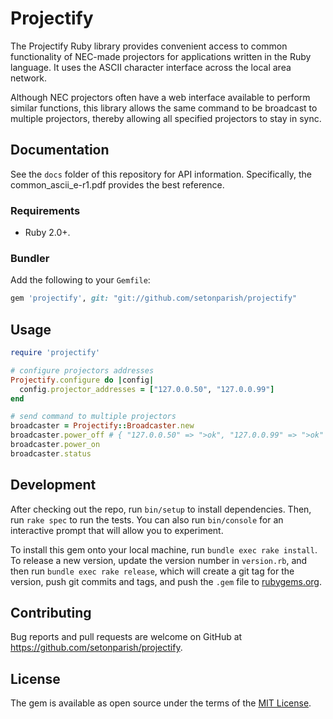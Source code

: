 # Projectify

The Projectify Ruby library provides convenient access to common functionality of NEC-made projectors for applications written in the Ruby language. It uses the ASCII character interface across the local area network.

Although NEC projectors often have a web interface available to perform similar functions, this library allows the same command to be broadcast to multiple projectors, thereby allowing all specified projectors to stay in sync.

## Documentation

See the `docs` folder of this repository for API information.  Specifically, the common_ascii_e-r1.pdf provides the best reference.

### Requirements

* Ruby 2.0+.

### Bundler

Add the following to your `Gemfile`:

``` ruby
gem 'projectify', git: "git://github.com/setonparish/projectify"
```

## Usage

``` ruby
require 'projectify'

# configure projectors addresses
Projectify.configure do |config|
  config.projector_addresses = ["127.0.0.50", "127.0.0.99"]
end

# send command to multiple projectors
broadcaster = Projectify::Broadcaster.new
broadcaster.power_off # { "127.0.0.50" => ">ok", "127.0.0.99" => ">ok" }
broadcaster.power_on
broadcaster.status
```

## Development

After checking out the repo, run `bin/setup` to install dependencies. Then, run `rake spec` to run the tests. You can also run `bin/console` for an interactive prompt that will allow you to experiment.

To install this gem onto your local machine, run `bundle exec rake install`. To release a new version, update the version number in `version.rb`, and then run `bundle exec rake release`, which will create a git tag for the version, push git commits and tags, and push the `.gem` file to [rubygems.org](https://rubygems.org).

## Contributing

Bug reports and pull requests are welcome on GitHub at https://github.com/setonparish/projectify.

## License

The gem is available as open source under the terms of the [MIT License](https://opensource.org/licenses/MIT).
